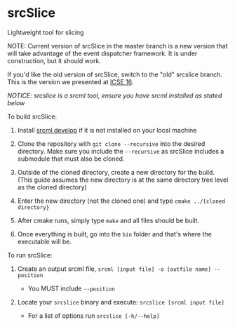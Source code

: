 # srcSlice
Lightweight tool for slicing

NOTE: Current version of srcSlice in the master branch is a new version that will take advantage of the event dispatcher framework. It is under construction, but it should work.

If you'd like the old version of srcSlice, switch to the "old" srcslice branch. This is the version we presented at [ICSE 16](https://www.cs.kent.edu/~jmaletic/papers/ICSE16.pdf).

*NOTICE: srcslice is a srcml tool, ensure you have srcml installed as stated below*

To build srcSlice:

1. Install [srcml develop](https://github.com/srcML/srcML/tree/develop) if it is not installed on your local machine

2. Clone the repository with `git clone --recursive` into the desired directory. Make sure you include the `--recursive` as srcSlice includes a submodule that must also be cloned.

3. Outside of the cloned directory, create a new directory for the build.  (This guide assumes the new directory is at the same directory tree level as the cloned directory)

4. Enter the new directory (not the cloned one) and type `cmake ../{cloned directory}`

5. After cmake runs, simply type `make` and all files should be built.  

6. Once everything is built, go into the `bin` folder and that's where the executable will be.

To run srcSlice:

1. Create an output srcml file, `srcml [input file] -o [outfile name] --position`<br>
    * You MUST include `--position`

2. Locate your `srcslice` binary and execute: `srcslice [srcml input file]`
    * For a list of options run `srcslice [-h/--help]`